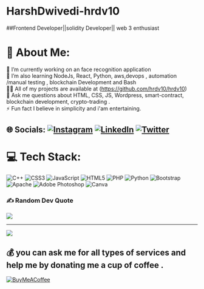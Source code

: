# HarshDwivedi-hrdv10
##Frontend Developer||solidity Developer|| web 3 enthusiast 
# 💫 About Me:
🔭 I’m currently working on an face recognition application<br>🌱 I’m also learning NodeJs, React, Python, aws,devops , automation /manual testing  , blockchain Development and Bash<br>👨‍💻  All of my projects are available at (https://github.com/hrdv10/hrdv10)<br>💬 Ask me questions about HTML, CSS, JS, Wordpress, smart-contract, blockchain development, crypto-trading .<br>⚡ Fun fact I believe in simplicity  and i'am entertaining.


## 🌐 Socials: [![Instagram](https://img.shields.io/badge/Instagram-%23E4405F.svg?logo=Instagram&logoColor=white)](https://instagram.com/highvedy) [![LinkedIn](https://img.shields.io/badge/LinkedIn-%230077B5.svg?logo=linkedin&logoColor=white)](https://www.linkedin.com/in/harsh-dwivedi-8565121b4/)  [![Twitter](https://img.shields.io/badge/Twitter-%231DA1F2.svg?logo=Twitter&logoColor=white)](https://twitter.com/HAshvedy) 

# 💻 Tech Stack:
![C++](https://img.shields.io/badge/c++-%2300599C.svg?style=for-the-badge&logo=c%2B%2B&logoColor=white) ![CSS3](https://img.shields.io/badge/css3-%231572B6.svg?style=for-the-badge&logo=css3&logoColor=white) ![JavaScript](https://img.shields.io/badge/javascript-%23323330.svg?style=for-the-badge&logo=javascript&logoColor=%23F7DF1E) ![HTML5](https://img.shields.io/badge/html5-%23E34F26.svg?style=for-the-badge&logo=html5&logoColor=white)  ![PHP](https://img.shields.io/badge/php-%23777BB4.svg?style=for-the-badge&logo=php&logoColor=white) ![Python](https://img.shields.io/badge/python-3670A0?style=for-the-badge&logo=python&logoColor=ffdd54)  ![Bootstrap](https://img.shields.io/badge/bootstrap-%23563D7C.svg?style=for-the-badge&logo=bootstrap&logoColor=white)  ![Apache](https://img.shields.io/badge/apache-%23D42029.svg?style=for-the-badge&logo=apache&logoColor=white)  ![Adobe Photoshop](https://img.shields.io/badge/adobephotoshop-%2331A8FF.svg?style=for-the-badge&logo=adobephotoshop&logoColor=white) ![Canva](https://img.shields.io/badge/Canva-%2300C4CC.svg?style=for-the-badge&logo=Canva&logoColor=white)


### ✍️ Random Dev Quote
![](https://quotes-github-readme.vercel.app/api?type=horizontal&theme=tokyonight)

---
[![](https://visitcount.itsvg.in/api?id=techvaness&icon=0&color=9)](https://visitcount.itsvg.in)

  ## 💰 you can ask me for all types of services and help me by donating me a cup of coffee . 
  [![BuyMeACoffee](https://img.shields.io/badge/Buy%20Me%20a%20Coffee-ffdd00?style=for-the-badge&logo=buy-me-a-coffee&logoColor=black)](https://www.buymeacoffee.com/highvedy)

  
